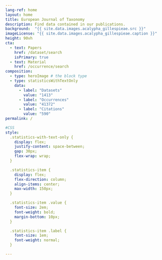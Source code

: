 ```yaml
---
lang-ref: home
layout: home
title: European Journal of Taxonomy
description: Find data contained in our publications.
background:  "{{ site.data.images.acalypha_gillespieae.src }}"
imageLicense: "{{ site.data.images.acalypha_gillespieae.caption }}"
height: 90vh
cta:
  - text: Papers
    href: /dataset/search
    isPrimary: true
  - text: Material
    href: /occurrence/search
composition:
  - type: heroImage # the block type
  - type: statisticsWithTextOnly
    data:
      - label: "Datasets"
        value: "1413"
      - label: "Occurrences"
        value: "41372"
      - label: "Citations"
        value: "590"
permalink: /

#CSS
style:
  .statistics-with-text-only {
    display: flex;
    justify-content: space-between;
    gap: 30px;
    flex-wrap: wrap;
  }

  .statistics-item {
    display: flex;
    flex-direction: column;
    align-items: center;
    max-width: 150px;
  }

  .statistics-item .value {
    font-size: 2em;
    font-weight: bold;
    margin-bottom: 10px;
  }

  .statistics-item .label {
    font-size: 1em;
    font-weight: normal;
  }

---
```

